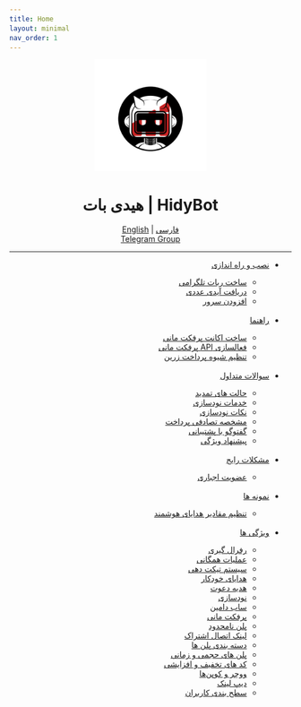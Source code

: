 ```yaml
---
title: Home
layout: minimal
nav_order: 1
---
```


<head>
    <meta charset="utf-8">
    <link rel="stylesheet" href="https://b3h1z.github.io/HidyBot-Docs/assets/css/style.css">
</head>


<p align="center">
  <a href="https://b3h1z.github.io/HidyBot-Docs/" target="_blank" rel="noopener noreferrer">
    <img width="200" height="200" src="https://github.com/B3H1Z/Hiddify-Telegram-Bot/blob/main/Screenshots/icon.png?raw=True" alt="Hidy Bot">
  </a>
</p>
<h1 style="text-align: center;">
هیدی بات | HidyBot
</h1>
<p align="center">
  <a href="https://b3h1z.github.io/HidyBot-Docs/">English</a> |
  <a href="https://b3h1z.github.io/HidyBot-Docs/">فارسی</a>
<br>
  <a href="https://t.me/HidyBotGroup">Telegram Group</a>
</p>

***

<div dir="rtl">
<ul>
  <li><a href="https://b3h1z.github.io/HidyBot-Docs/docs/installation/install.html">نصب و راه اندازی</a></li>
  <ul>
    <li><a href="https://b3h1z.github.io/HidyBot-Docs/docs/installation/create-bot.html">ساخت ربات تلگرامی</a></li>
    <li><a href="https://b3h1z.github.io/HidyBot-Docs/docs/installation/numberic-id.html">دریافت آیدی عددی</a></li>
    <li><a href="https://b3h1z.github.io/HidyBot-Docs/docs/installation/add-server.html">افزودن سرور</a></li>
  </ul>
<br>
  <li><a href="">راهنما</a></li>
  <ul>
    <li><a href="https://b3h1z.github.io/HidyBot-Docs/docs/guide/perfectmoney_create_account.html">ساخت اکانت پرفکت مانی</a></li>
    <li><a href="https://b3h1z.github.io/HidyBot-Docs/docs/guide/perfectmoney_enable_api.html">فعالسازی API پرفکت مانی</a></li>
    <li><a href="https://b3h1z.github.io/HidyBot-Docs/docs/guide/zarin_add_product.html">تنظیم شیوه پرداخت زرین</a></li>
  </ul>
<br>
  <li><a href="">سوالات متداول</a></li>
  <ul>
    <li><a href="https://b3h1z.github.io/HidyBot-Docs/docs/faq/customer-support-tips.html">حالت های تمدید</a></li>
    <li><a href="https://b3h1z.github.io/HidyBot-Docs/docs/faq/node-server_tips.html">خدمات نودسازی</a></li>
    <li><a href="https://b3h1z.github.io/HidyBot-Docs/docs/faq/offer_features.html">نکات نودسازی</a></li>
    <li><a href="https://b3h1z.github.io/HidyBot-Docs/docs/faq/random_payment_identifier.html">مشخصه تصادفی پرداخت</a></li>
    <li><a href="https://b3h1z.github.io/HidyBot-Docs/docs/faq/renewal_types.html">گفتوگو با پشتیبانی</a></li>
    <li><a href="https://b3h1z.github.io/HidyBot-Docs/docs/faq/nodes_extra_service.html">پیشنهاد ویژگی</a></li>
  </ul>
<br>
  <li><a href="">مشکلات رایج</a></li>
  <ul>
    <li><a href="https://b3h1z.github.io/HidyBot-Docs/docs/common-issues/force_join.html">عضویت اجباری</a></li>
  </ul>
<br>
  <li><a href="">نمونه ها</a></li>
  <ul>
    <li><a href="https://b3h1z.github.io/HidyBot-Docs/docs/examples/automatic_rewards.html">تنظیم مقادیر هدایای هوشمند</a></li>
  </ul>
<br>
  <li><a href="">ویژگی ها</a></li>
  <ul>
    <li><a href="https://b3h1z.github.io/HidyBot-Docs/docs/features/referral_link.html">رفرال گیری</a></li>
    <li><a href="https://b3h1z.github.io/HidyBot-Docs/docs/features/bulk_user_actions.html">عملیات همگانی</a></li>
    <li><a href="https://b3h1z.github.io/HidyBot-Docs/docs/features/advanced_ticketing.html">سیستم تیکت دهی</a></li>
    <li><a href="https://b3h1z.github.io/HidyBot-Docs/docs/features/automatic_rewards.html">هدایای خودکار</a></li>
    <li><a href="https://b3h1z.github.io/HidyBot-Docs/docs/features/invite_gift.html">هدیه دعوت</a></li>
    <li><a href="https://b3h1z.github.io/HidyBot-Docs/docs/features/multi-server_nodes.html">نودسازی</a></li>
    <li><a href="https://b3h1z.github.io/HidyBot-Docs/docs/features/subdomain_support.html">ساب دامین</a></li>
    <li><a href="https://b3h1z.github.io/HidyBot-Docs/docs/features/perfect_money_voucher.html">پرفکت مانی</a></li>
    <li><a href="https://b3h1z.github.io/HidyBot-Docs/docs/features/unlimited_volume_plans.html">پلن نامحدود</a></li>
    <li><a href="https://b3h1z.github.io/HidyBot-Docs/docs/features/link_subscription.html">لینک اتصال اشتراک</a></li>
    <li><a href="https://b3h1z.github.io/HidyBot-Docs/docs/features/categorize_plans.html">دسته بندی پلن ها</a></li>
    <li><a href="https://b3h1z.github.io/HidyBot-Docs/docs/features/time_size_based_plans.html">پلن های حجمی و زمانی</a></li>
    <li><a href="https://b3h1z.github.io/HidyBot-Docs/docs/features/discount_and_top-up_codes.html">کد های تخفیف و افزایشی</a></li>
    <li><a href="https://b3h1z.github.io/HidyBot-Docs/docs/features/vouchers_and_coupons.html">ووچر و کوپن‌ها</a></li>
    <li><a href="https://b3h1z.github.io/HidyBot-Docs/docs/features/deep_link.html">دیپ لینک</a></li>
    <li><a href="https://b3h1z.github.io/HidyBot-Docs/docs/features/user_leveling.html">سطح بندی کاربران</a></li>
  </ul>
</ul>
</div>